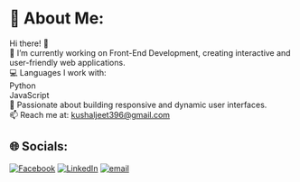 # 💫 About Me:
Hi there! 👋<br>🔭 I’m currently working on Front-End Development, creating interactive and user-friendly web applications.
<br>💻 Languages I work with:<br>Python<br>JavaScript<br>🚀 Passionate about building responsive and dynamic user interfaces.<br>📫 Reach me at: kushaljeet396@gmail.com


## 🌐 Socials:
[![Facebook](https://img.shields.io/badge/Facebook-%231877F2.svg?logo=Facebook&logoColor=white)](https://www.facebook.com/SigmaHulo?rdid=2hktS4AQujiAtLFb&share_url=https%3A%2F%2Fwww.facebook.com%2Fshare%2F15j5Bi849m%2F#) [![LinkedIn](https://img.shields.io/badge/LinkedIn-%230077B5.svg?logo=linkedin&logoColor=white)](https://www.linkedin.com/in/kushal-karmakar-69b401310/) [![email](https://img.shields.io/badge/Email-D14836?logo=gmail&logoColor=white)](mailto:kushaljeet396@gmail.com) 
